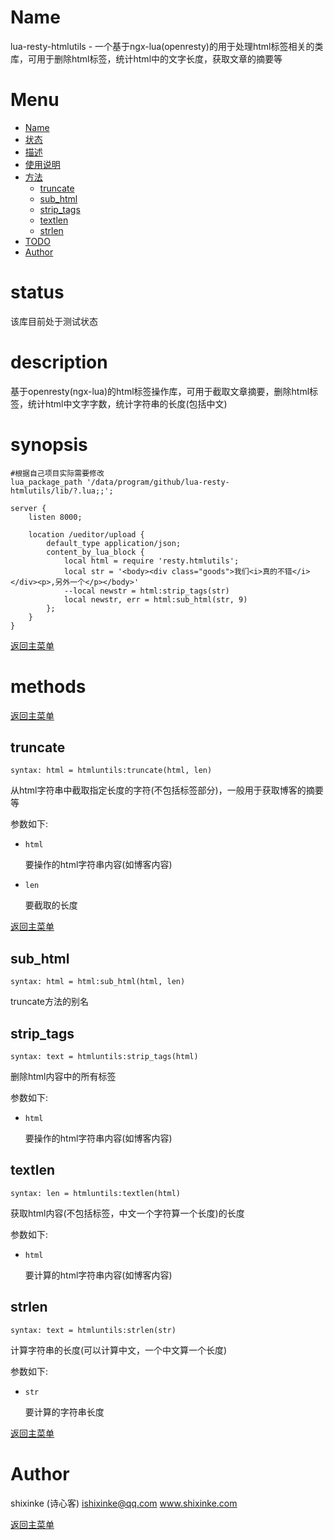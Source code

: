 Name
====

lua-resty-htmlutils - 一个基于ngx-lua(openresty)的用于处理html标签相关的类库，可用于删除html标签，统计html中的文字长度，获取文章的摘要等

Menu
=================

* [Name](#name)
* [状态](#status)
* [描述](#description)
* [使用说明](#synopsis)
* [方法](#methods)
    * [truncate](#truncate)
    * [sub_html](#sub_html)
    * [strip_tags](#strip_tags)
    * [textlen](#textlen)
    * [strlen](#strlen)
* [TODO](#todo)
* [Author](#author)


status
======

该库目前处于测试状态

description
===========

基于openresty(ngx-lua)的html标签操作库，可用于截取文章摘要，删除html标签，统计html中文字字数，统计字符串的长度(包括中文)

synopsis
========

    
    #根据自己项目实际需要修改
    lua_package_path '/data/program/github/lua-resty-htmlutils/lib/?.lua;;';
    
    server {
        listen 8000;
       
        location /ueditor/upload {
            default_type application/json;
            content_by_lua_block {
                local html = require 'resty.htmlutils';
                local str = '<body><div class="goods">我们<i>真的不错</i></div><p>,另外一个</p></body>'
                --local newstr = html:strip_tags(str)
                local newstr, err = html:sub_html(str, 9)
            };
        }
    }


[返回主菜单](#menu)

methods
=======

[返回主菜单](#menu)

truncate
---
`syntax: html = htmluntils:truncate(html, len)`

从html字符串中截取指定长度的字符(不包括标签部分)，一般用于获取博客的摘要等

参数如下:

* `html`

    要操作的html字符串内容(如博客内容)
    
* `len`

    要截取的长度   

[返回主菜单](#menu)

sub_html
-------
`syntax: html = html:sub_html(html, len)`

truncate方法的别名

strip_tags
---
`syntax: text = htmluntils:strip_tags(html)`

删除html内容中的所有标签

参数如下:

* `html`

    要操作的html字符串内容(如博客内容)
 
textlen
---
`syntax: len = htmluntils:textlen(html)`

获取html内容(不包括标签，中文一个字符算一个长度)的长度

参数如下:

* `html`

    要计算的html字符串内容(如博客内容)
      
strlen
---
`syntax: text = htmluntils:strlen(str)`

计算字符串的长度(可以计算中文，一个中文算一个长度)

参数如下:

* `str`

    要计算的字符串长度     

[返回主菜单](#menu)

Author
======

shixinke (诗心客) <ishixinke@qq.com>  www.shixinke.com


[返回主菜单](#menu)

